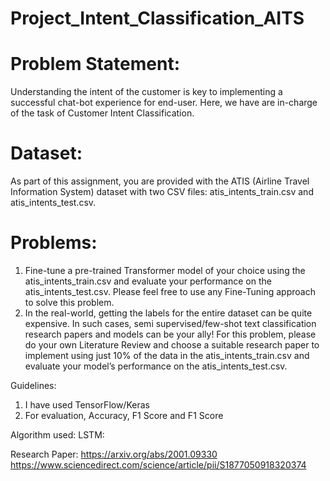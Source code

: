 # Project_Intent_Classification_AITS

# Problem Statement:
Understanding the intent of the customer is key to implementing a successful chat-bot experience for end-user. Here, we have are in-charge of the task of Customer Intent Classification.


# Dataset:
As part of this assignment, you are provided with the ATIS (Airline Travel Information System) dataset with two CSV files: atis_intents_train.csv and atis_intents_test.csv.

# Problems: 
1. Fine-tune a pre-trained Transformer model of your choice using the atis_intents_train.csv and evaluate your performance on the atis_intents_test.csv. Please feel free to use any Fine-Tuning approach to solve this problem.
 2. In the real-world, getting the labels for the entire dataset can be quite expensive. In such cases, semi supervised/few-shot text classification research papers and models can be your ally! For this problem, please do your own Literature Review and choose a suitable research paper to implement using just 10% of the data in the atis_intents_train.csv and evaluate your model’s performance on the atis_intents_test.csv.

Guidelines: 
1.	I have used TensorFlow/Keras 
2.	For evaluation, Accuracy, F1 Score and F1 Score

Algorithm used:
LSTM: 

Research Paper:
https://arxiv.org/abs/2001.09330
https://www.sciencedirect.com/science/article/pii/S1877050918320374

